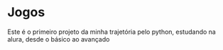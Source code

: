 # Jogos

Este é o primeiro projeto da minha trajetória pelo python, estudando na alura, desde o básico ao avançado
